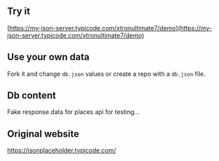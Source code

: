 ## Try it

[https://my-json-server.typicode.com/xtronultimate7/demo](https://my-json-server.typicode.com/xtronultimate7/demo)

## Use your own data

Fork it and change `db.json` values or create a repo with a `db.json` file.

## Db content

Fake response data for places api for testing...


## Original website

https://jsonplaceholder.typicode.com/
